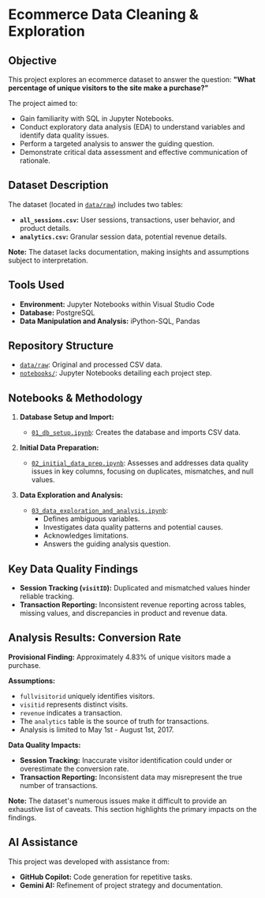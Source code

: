 # Ecommerce Data Cleaning & Exploration

## Objective

This project explores an ecommerce dataset to answer the question: **"What percentage of unique visitors to the site make a purchase?"**

The project aimed to:

* Gain familiarity with SQL in Jupyter Notebooks.
* Conduct exploratory data analysis (EDA) to understand variables and identify data quality issues.
* Perform a targeted analysis to answer the guiding question.
* Demonstrate critical data assessment and effective communication of rationale.

## Dataset Description

The dataset (located in [`data/raw`](data/raw)) includes two tables:

* **`all_sessions.csv`:** User sessions, transactions, user behavior, and product details.
* **`analytics.csv`:** Granular session data, potential revenue details.

**Note:** The dataset lacks documentation, making insights and assumptions subject to interpretation.

## Tools Used

* **Environment:** Jupyter Notebooks within Visual Studio Code
* **Database:** PostgreSQL
* **Data Manipulation and Analysis:** iPython-SQL, Pandas

## Repository Structure

* [`data/raw`](data/raw): Original and processed CSV data.
* [`notebooks/`](notebooks/): Jupyter Notebooks detailing each project step.

## Notebooks & Methodology

1. **Database Setup and Import:**
   * [`01_db_setup.ipynb`](./notebooks/01_db_setup.ipynb): Creates the database and imports CSV data.

2. **Initial Data Preparation:**
   * [`02_initial_data_prep.ipynb`](./notebooks/02_initial_data_prep.ipynb): Assesses and addresses data quality issues in key columns, focusing on duplicates, mismatches, and null values.

3. **Data Exploration and Analysis:**
   * [`03_data_exploration_and_analysis.ipynb`](./notebooks/03_data_exploration_and_analysis.ipynb):
      * Defines ambiguous variables.
      * Investigates data quality patterns and potential causes.
      * Acknowledges limitations.
      * Answers the guiding analysis question.

## Key Data Quality Findings

* **Session Tracking (`visitID`):** Duplicated and mismatched values hinder reliable tracking.
* **Transaction Reporting:** Inconsistent revenue reporting across tables, missing values, and discrepancies in product and revenue data.

## Analysis Results: Conversion Rate

**Provisional Finding:** Approximately 4.83% of unique visitors made a purchase.

**Assumptions:**

* `fullvisitorid` uniquely identifies visitors.
* `visitid` represents distinct visits.
* `revenue` indicates a transaction.
* The `analytics` table is the source of truth for transactions.
* Analysis is limited to May 1st - August 1st, 2017.

**Data Quality Impacts:**

* **Session Tracking:** Inaccurate visitor identification could under or overestimate the conversion rate.
* **Transaction Reporting:** Inconsistent data may misrepresent the true number of transactions.

**Note:** The dataset's numerous issues make it difficult to provide an exhaustive list of caveats. This section highlights the primary impacts on the findings.

## AI Assistance

This project was developed with assistance from:

* **GitHub Copilot:** Code generation for repetitive tasks.
* **Gemini AI:** Refinement of project strategy and documentation.